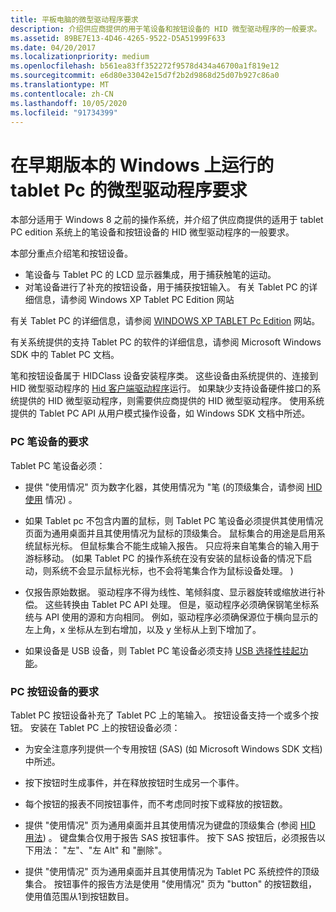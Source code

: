 ```yaml
---
title: 平板电脑的微型驱动程序要求
description: 介绍供应商提供的用于笔设备和按钮设备的 HID 微型驱动程序的一般要求。
ms.assetid: 89BE7E13-4D46-4265-9522-D5A51999F633
ms.date: 04/20/2017
ms.localizationpriority: medium
ms.openlocfilehash: b561ea83ff352272f9578d434a46700a1f819e12
ms.sourcegitcommit: e6d80e33042e15d7f2b2d9868d25d07b927c86a0
ms.translationtype: MT
ms.contentlocale: zh-CN
ms.lasthandoff: 10/05/2020
ms.locfileid: "91734399"
---
```

# <a name="minidriver-requirements-for-tablet-pcs-running-on-earlier-versions-of-windows"></a>在早期版本的 Windows 上运行的 tablet Pc 的微型驱动程序要求


本部分适用于 Windows 8 之前的操作系统，并介绍了供应商提供的适用于 tablet PC edition 系统上的笔设备和按钮设备的 HID 微型驱动程序的一般要求。

本部分重点介绍笔和按钮设备。

-   笔设备与 Tablet PC 的 LCD 显示器集成，用于捕获触笔的运动。
-   对笔设备进行了补充的按钮设备，用于捕获按钮输入。 有关 Tablet PC 的详细信息，请参阅 Windows XP Tablet PC Edition 网站

有关 Tablet PC 的详细信息，请参阅 [WINDOWS XP TABLET Pc Edition](/previous-versions/ms950406(v=msdn.10)) 网站。

有关系统提供的支持 Tablet PC 的软件的详细信息，请参阅 Microsoft Windows SDK 中的 Tablet PC 文档。

笔和按钮设备属于 HIDClass 设备安装程序类。 这些设备由系统提供的、连接到 HID 微型驱动程序的 [Hid 客户端驱动程序](hid-client-drivers.md)运行。 如果缺少支持设备硬件接口的系统提供的 HID 微型驱动程序，则需要供应商提供的 HID 微型驱动程序。 使用系统提供的 Tablet PC API 从用户模式操作设备，如 Windows SDK 文档中所述。

### <a name="requirements-for-pc-pen-devices"></a>PC 笔设备的要求

Tablet PC 笔设备必须：

-   提供 "使用情况" 页为数字化器，其使用情况为 "笔 (的顶级集合，请参阅 [HID 使用](hid-usages.md) 情况) 。

-   如果 Tablet pc 不包含内置的鼠标，则 Tablet PC 笔设备必须提供其使用情况页面为通用桌面并且其使用情况为鼠标的顶级集合。 鼠标集合的用途是启用系统鼠标光标。 但鼠标集合不能生成输入报告。 只应将来自笔集合的输入用于游标移动。  (如果 Tablet PC 的操作系统在没有安装的鼠标设备的情况下启动，则系统不会显示鼠标光标，也不会将笔集合作为鼠标设备处理。 ) 

-   仅报告原始数据。 驱动程序不得为线性、笔倾斜度、显示器旋转或缩放进行补偿。 这些转换由 Tablet PC API 处理。 但是，驱动程序必须确保钢笔坐标系统与 API 使用的源和方向相同。 例如，驱动程序必须确保源位于横向显示的左上角，x 坐标从左到右增加，以及 y 坐标从上到下增加了。

-   如果设备是 USB 设备，则 Tablet PC 笔设备必须支持 [USB 选择性挂起功能](/windows-hardware/drivers/ddi/index)。

### <a name="requirements-for-pc-button-devices"></a><a href="" id="ddk-requirements-on-hid-minidrivers-for-tablet-pc-button-devices-kg"></a>PC 按钮设备的要求

Tablet PC 按钮设备补充了 Tablet PC 上的笔输入。 按钮设备支持一个或多个按钮。 安装在 Tablet PC 上的按钮设备必须：

-   为安全注意序列提供一个专用按钮 (SAS)  (如 Microsoft Windows SDK 文档) 中所述。

-   按下按钮时生成事件，并在释放按钮时生成另一个事件。

-   每个按钮的报表不同按钮事件，而不考虑同时按下或释放的按钮数。

-   提供 "使用情况" 页为通用桌面并且其使用情况为键盘的顶级集合 (参阅 [HID 用法](hid-usages.md)) 。 键盘集合仅用于报告 SAS 按钮事件。 按下 SAS 按钮后，必须报告以下用法： "左"、"左 Alt" 和 "删除"。

-   提供 "使用情况" 页为通用桌面并且其使用情况为 Tablet PC 系统控件的顶级集合。 按钮事件的报告方法是使用 "使用情况" 页为 "button" 的按钮数组，使用值范围从1到按钮数目。

